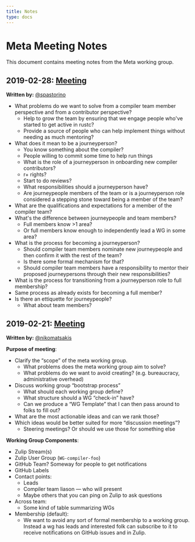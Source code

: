 ```yaml
---
title: Notes
type: docs
---
```

# Meta Meeting Notes
This document contains meeting notes from the Meta working group.

## 2019-02-28: [Meeting][meeting20190228]
**Written by:** [@spastorino][spastorino]

- What problems do we want to solve from a compiler team member perspective and from a contributor perspective?
  - Help to grow the team by ensuring that we engage people who've started to get active in rustc?
  - Provide a source of people who can help implement things without needing as much mentoring?
- What does it mean to be a journeyperson?
  - You know something about the compiler?
  - People willing to commit some time to help run things
  - What is the role of a journeyperson in onboarding new compiler contributors?
  - r+ rights?
  - Start to do reviews?
  - What responsibilities should a journeyperson have?
  - Are journeypeople members of the team or is a journeyperson role considered a stepping stone toward being a member of the team?
- What are the qualifications and expectations for a member of the compiler team?
- What's the difference between journeypeople and team members?
  - Full members know >1 area?
  - Or full members know enough to independently lead a WG in some area?
- What is the process for becoming a journeyperson?
  - Should compiler team members nominate new journeypeople and then confirm it with the rest of the team?
  - Is there some formal mechanism for that?
  - Should compiler team members have a responsibility to mentor their proposed journeypersons through their new responsibilities?
- What is the process for transitioning from a journeyperson role to full membership?
 - Same process as already exists for becoming a full member?
- Is there an ettiquette for journeypeople?
  - What about team members?

## 2019-02-21: [Meeting][meeting20190221]
**Written by:** [@nikomatsakis][nikomatsakis]

**Purpose of meeting**:

- Clarify the “scope” of the meta working group.
  - What problems does the meta working group aim to solve?
  - What problems do we want to avoid creating? (e.g. bureaucracy, administrative overhead)
- Discuss working group “bootstrap process”
  - What should each working group define?
  - What structure should a WG “check-in” have?
  - Can we produce a “WG Template” that I can then pass around to folks to fill out?
- What are the most actionable ideas and can we rank those?
- Which ideas would be better suited for more “discussion meetings”?
  - Steering meetings? Or should we use those for something else

**Working Group Components**:

- Zulip Stream(s)
- Zulip User Group (`WG-compiler-foo`)
- GitHub Team? Someway for people to get notifications
- GitHub Labels
- Contact points:
  - Leads
  - Compiler team liason — who will present
  - Maybe others that you can ping on Zulip to ask questions
- Across team:
  - Some kind of table summarizing WGs
- Membership (default):
  - We want to avoid any sort of formal membership to a working group. Instead a wg has leads and interested folk can subscribe to it to receive notifications on GitHub issues and in Zulip.

[meeting20190228]: https://rust-lang.zulipchat.com/#narrow/stream/185694-t-compiler.2Fwg-meta/topic/meeting.202019.2E02.2E28
[meeting20190221]: https://rust-lang.zulipchat.com/#narrow/stream/185694-t-compiler.2Fwg-meta/topic/meeting.202019.2E02.2E21
[spastorino]: https://github.com/spastorino
[nikomatsakis]: https://github.com/nikomatsakis
